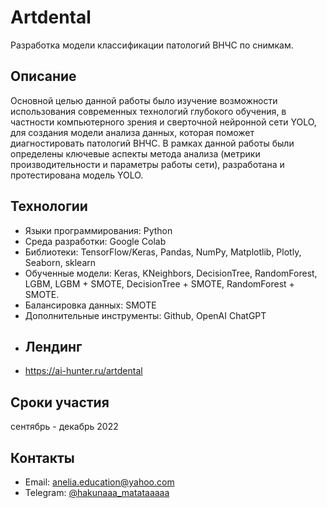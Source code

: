 # Artdental
Разработка модели классификации патологий ВНЧС по снимкам.
## Описание
Основной целью данной работы было изучение возможности использования современных технологий глубокого обучения, в частности компьютерного зрения и сверточной нейронной сети YOLO, для создания модели анализа данных, которая поможет диагностировать  патологий ВНЧС.
В рамках данной работы были определены ключевые аспекты метода анализа (метрики производительности и параметры работы сети), разработана и протестирована модель YOLO.
## Технологии
- Языки программирования:  Python
- Среда разработки: Google Colab
- Библиотеки: TensorFlow/Keras, Pandas, NumPy, Matplotlib, Plotly, Seaborn, sklearn
- Обученные модели: Keras, KNeighbors, DecisionTree, RandomForest, LGBM, LGBM + SMOTE, DecisionTree + SMOTE, RandomForest + SMOTE.
- Балансировка данных: SMOTE
- Дополнительные инструменты: Github, OpenAI ChatGPT
- ## Лендинг
- https://ai-hunter.ru/artdental
## Сроки участия
  сентябрь - декабрь 2022
## Контакты
- Email: anelia.education@yahoo.com
- Telegram: [@hakunaaa_matataaaaa](https://t.me/hakunaaa_matataaaaa)

